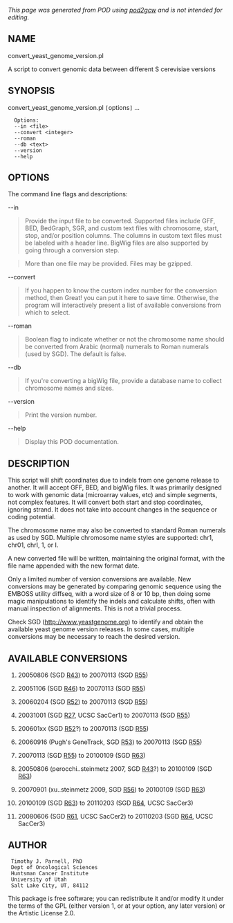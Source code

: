 _This page was generated from POD using [pod2gcw](http://code.google.com/p/pod2gcw) and is not intended for editing._

## NAME ##
convert\_yeast\_genome\_version.pl

A script to convert genomic data between different S cerevisiae versions

## SYNOPSIS ##
convert\_yeast\_genome\_version.pl `[`options`]` <file1> <file2> ...

```
  Options:
  --in <file>
  --convert <integer>
  --roman
  --db <text>
  --version
  --help
```
## OPTIONS ##
The command line flags and descriptions:

--in <file>


> Provide the input file to be converted. Supported files include GFF,  BED, BedGraph, SGR, and custom text files with chromosome, start, stop,  and/or position columns. The columns in custom text files must be  labeled with a header line. BigWig files are also supported by going  through a conversion step.

> 
> More than one file may be provided. Files may be gzipped.

> 
--convert <integer>


> If you happen to know the custom index number for the conversion method,  then Great! you can put it here to save time. Otherwise, the program  will interactively present a list of available conversions from which  to select.

> 
--roman


> Boolean flag to indicate whether or not the chromosome name should be  converted from Arabic (normal) numerals to Roman numerals (used by SGD).  The default is false.

> 
--db <text>


> If you're converting a bigWig file, provide a database name to collect  chromosome names and sizes.

> 
--version


> Print the version number.

> 
--help


> Display this POD documentation.

> 
## DESCRIPTION ##
This script will shift coordinates due to indels from one genome release to  another. It will accept GFF, BED, and bigWig files. It was primarily designed  to work with genomic data (microarray values, etc) and simple segments, not  complex features. It will convert both start and stop coordinates, ignoring  strand. It does not take into account changes in the sequence or coding  potential.

The chromosome name may also be converted to standard Roman numerals as  used by SGD. Multiple chromosome name styles are supported: chr1, chr01,  chrI, 1, or I.

A new converted file will be written, maintaining the original format,  with the file name appended with the new format date.

Only a limited number of version conversions are available.  New conversions may be generated by comparing genomic sequence using the  EMBOSS utility diffseq, with a word size of 8 or 10 bp, then doing some  magic manipulations to identify the indels and calculate shifts, often with  manual inspection of alignments. This is not a trivial process.

Check SGD (http://www.yeastgenome.org) to identify and obtain the available  yeast genome version releases. In some cases, multiple conversions  may be necessary to reach the desired version.

## AVAILABLE CONVERSIONS ##
1) 20050806 (SGD [R43](https://code.google.com/p/biotoolbox/source/detail?r=43)) to 20070113 (SGD [R55](https://code.google.com/p/biotoolbox/source/detail?r=55))

2) 20051106 (SGD [R46](https://code.google.com/p/biotoolbox/source/detail?r=46)) to 20070113 (SGD [R55](https://code.google.com/p/biotoolbox/source/detail?r=55))

3) 20060204 (SGD [R52](https://code.google.com/p/biotoolbox/source/detail?r=52)) to 20070113 (SGD [R55](https://code.google.com/p/biotoolbox/source/detail?r=55))

4) 20031001 (SGD [R27](https://code.google.com/p/biotoolbox/source/detail?r=27), UCSC SacCer1) to 20070113 (SGD [R55](https://code.google.com/p/biotoolbox/source/detail?r=55))

5) 200601xx (SGD [R52](https://code.google.com/p/biotoolbox/source/detail?r=52)?) to 20070113 (SGD [R55](https://code.google.com/p/biotoolbox/source/detail?r=55))

6) 20060916 (Pugh's GeneTrack, SGD [R53](https://code.google.com/p/biotoolbox/source/detail?r=53)) to 20070113 (SGD [R55](https://code.google.com/p/biotoolbox/source/detail?r=55))

7) 20070113 (SGD [R55](https://code.google.com/p/biotoolbox/source/detail?r=55)) to 20100109 (SGD [R63](https://code.google.com/p/biotoolbox/source/detail?r=63))

8) 20050806 (perocchi..steinmetz 2007, SGD [R43](https://code.google.com/p/biotoolbox/source/detail?r=43)?) to 20100109 (SGD [R63](https://code.google.com/p/biotoolbox/source/detail?r=63))

9) 20070901 (xu..steinmetz 2009, SGD [R56](https://code.google.com/p/biotoolbox/source/detail?r=56)) to 20100109 (SGD [R63](https://code.google.com/p/biotoolbox/source/detail?r=63))

10) 20100109 (SGD [R63](https://code.google.com/p/biotoolbox/source/detail?r=63)) to 20110203 (SGD [R64](https://code.google.com/p/biotoolbox/source/detail?r=64), UCSC SacCer3)

11) 20080606 (SGD [R61](https://code.google.com/p/biotoolbox/source/detail?r=61), UCSC SacCer2) to 20110203 (SGD [R64](https://code.google.com/p/biotoolbox/source/detail?r=64), UCSC SacCer3)

## AUTHOR ##
```
 Timothy J. Parnell, PhD
 Dept of Oncological Sciences
 Huntsman Cancer Institute
 University of Utah
 Salt Lake City, UT, 84112
```
This package is free software; you can redistribute it and/or modify it under the terms of the GPL (either version 1, or at your option, any later version) or the Artistic License 2.0.
